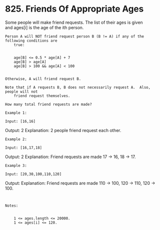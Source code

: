 # 825. Friends Of Appropriate Ages

Some people will make friend requests. The list of their ages is given and ages[i] is
        the age of the ith person. 

    Person A will NOT friend request person B (B != A) if any of the following conditions are
        true:

    
        age[B] <= 0.5 * age[A] + 7
        age[B] > age[A]
        age[B] > 100 && age[A] < 100
    

    Otherwise, A will friend request B.

    Note that if A requests B, B does not necessarily request A.  Also, people will not
        friend request themselves.

    How many total friend requests are made?

    Example 1:

    Input: [16,16]
Output: 2
Explanation: 2 people friend request each other.

    Example 2:

    Input: [16,17,18]
Output: 2
Explanation: Friend requests are made 17 -> 16, 18 -> 17.

    Example 3:

    Input: [20,30,100,110,120]
Output: 
Explanation: Friend requests are made 110 -> 100, 120 -> 110, 120 -> 100.

     

    Notes:

    
        1 <= ages.length <= 20000.
        1 <= ages[i] <= 120.